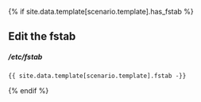 {% if site.data.template[scenario.template].has_fstab %}
## Edit the fstab

##### /etc/fstab
```
{{ site.data.template[scenario.template].fstab -}}
```
{% endif %}
